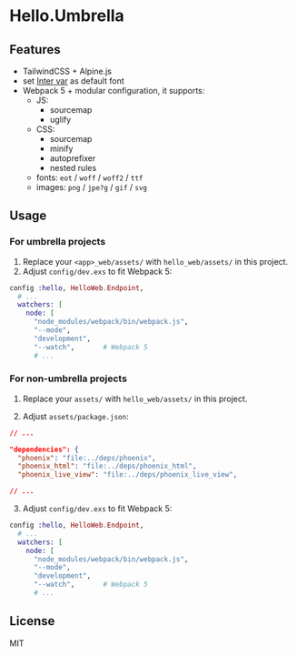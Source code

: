 # Hello.Umbrella

## Features

- TailwindCSS + Alpine.js
- set [Inter var](https://rsms.me/inter/) as default font
- Webpack 5 + modular configuration, it supports:
  - JS:
    - sourcemap
    - uglify
  - CSS:
    - sourcemap
    - minify
    - autoprefixer
    - nested rules
  - fonts: `eot` / `woff` / `woff2` / `ttf`
  - images: `png` / `jpe?g` / `gif` / `svg`

## Usage

### For umbrella projects

1. Replace your `<app>_web/assets/` with `hello_web/assets/` in this project.
2. Adjust `config/dev.exs` to fit Webpack 5:

```ex
config :hello, HelloWeb.Endpoint,
  # ...
  watchers: [
    node: [
      "node_modules/webpack/bin/webpack.js",
      "--mode",
      "development",
      "--watch",       # Webpack 5
      # ...
```

### For non-umbrella projects

1. Replace your `assets/` with `hello_web/assets/` in this project.

2. Adjust `assets/package.json`:

```json
// ...

"dependencies": {
  "phoenix": "file:../deps/phoenix",
  "phoenix_html": "file:../deps/phoenix_html",
  "phoenix_live_view": "file:../deps/phoenix_live_view",

// ...
```

3. Adjust `config/dev.exs` to fit Webpack 5:

```ex
config :hello, HelloWeb.Endpoint,
  # ...
  watchers: [
    node: [
      "node_modules/webpack/bin/webpack.js",
      "--mode",
      "development",
      "--watch",       # Webpack 5
      # ...
```

## License

MIT
